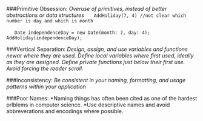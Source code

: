 ###Primitive Obsession:
*Overuse of primitives, instead of better abstractions or data structures*
`	AddHoliday(7, 4) //not clear which number is day and which is month`

`	Date independenceDay = new Date(month: 7, day: 4);`
`	AddHoliday(independenceDay);`

###Vertical Separation:
*Design, assign, and use variables and functions newar where they are used.*
*Define local variables where first used, ideally as they are assigned.*
*Define private functions just below their first use. Avoid forcing the reader scroll.*

###Inconsistency:
*Be consistent in your naming, formatting, and usage patterns within your application*

###Poor Names:
*Naming things has often been cited as one of the hardest prlblems in computer science. 
*Use descriptive names and avoid abbreverations and encodings where possible.
